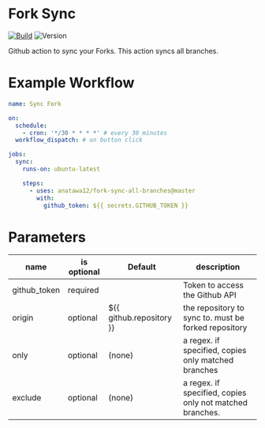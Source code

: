 # Fork Sync
[![Build](https://github.com/anatawa12/fork-sync-all-branches/workflows/build-test/badge.svg)](https://github.com/anatawa12/fork-sync-all-branches/actions?workflow=build-test)
![Version](https://img.shields.io/github/v/release/tg908/fork-sync?style=flat-square)

Github action to sync your Forks.
This action syncs all branches.

# Example Workflow

```yml
name: Sync Fork

on:
  schedule:
    - cron: '*/30 * * * *' # every 30 minutes
  workflow_dispatch: # on button click

jobs:
  sync:
    runs-on: ubuntu-latest

    steps:
      - uses: anatawa12/fork-sync-all-branches@master
        with:
          github_token: ${{ secrets.GITHUB_TOKEN }}
```

# Parameters

| name         | is optional | Default                  | description                                              |
| ---          | ----------- | ------------------------ | ---------------------------------------------------------|
| github_token | required    |                          | Token to access the Github API                           |
| origin       | optional    | ${{ github.repository }} | the repository to sync to. must be forked repository     |
| only         | optional    | (none)                   | a regex. if specified, copies only matched branches      |
| exclude      | optional    | (none)                   | a regex. if specified, copies only not matched branches. |
